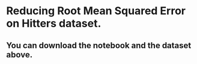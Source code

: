 # Reducing Root Mean Squared Error on Hitters dataset.

## You can download the notebook and the dataset above.
